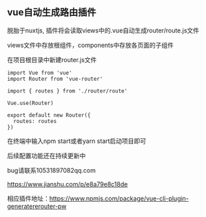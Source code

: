 ## vue自动生成路由插件

脱胎于nuxtjs, 插件将会读取views中的.vue自动生成router/route.js文件

views文件中存放根组件，components中存放各页面的子组件

在项目根目录中新建router.js文件

```
import Vue from 'vue'
import Router from 'vue-router'

import { routes } from './router/route'

Vue.use(Router)

export default new Router({
  routes: routes
})
```

在终端中输入npm start或者yarn start启动项目即可

后续配置功能还在持续更新中

bug请联系10531897082qq.com


https://www.jianshu.com/p/e8a79e8c18de


相应插件地址：https://www.npmjs.com/package/vue-cli-plugin-generatererouter-pw
